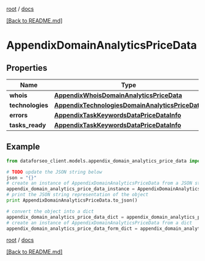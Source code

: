 [root](./../ "root") / [docs](./ "docs")

[[Back to README.md]](./../README.md "[Back to README.md]")

# AppendixDomainAnalyticsPriceData

## Properties

Name | Type | Description | Notes
------------ | ------------- | ------------- | -------------
**whois** | [**AppendixWhoisDomainAnalyticsPriceData**](AppendixWhoisDomainAnalyticsPriceData.md) |  | [optional]
**technologies** | [**AppendixTechnologiesDomainAnalyticsPriceData**](AppendixTechnologiesDomainAnalyticsPriceData.md) |  | [optional]
**errors** | [**AppendixTaskKeywordsDataPriceDataInfo**](AppendixTaskKeywordsDataPriceDataInfo.md) |  | [optional]
**tasks_ready** | [**AppendixTaskKeywordsDataPriceDataInfo**](AppendixTaskKeywordsDataPriceDataInfo.md) |  | [optional]

## Example

```python
from dataforseo_client.models.appendix_domain_analytics_price_data import AppendixDomainAnalyticsPriceData

# TODO update the JSON string below
json = "{}"
# create an instance of AppendixDomainAnalyticsPriceData from a JSON string
appendix_domain_analytics_price_data_instance = AppendixDomainAnalyticsPriceData.from_json(json)
# print the JSON string representation of the object
print AppendixDomainAnalyticsPriceData.to_json()

# convert the object into a dict
appendix_domain_analytics_price_data_dict = appendix_domain_analytics_price_data_instance.to_dict()
# create an instance of AppendixDomainAnalyticsPriceData from a dict
appendix_domain_analytics_price_data_form_dict = appendix_domain_analytics_price_data.from_dict(appendix_domain_analytics_price_data_dict)
```

  

[root](./../ "root") / [docs](./ "docs")

[[Back to README.md]](./../README.md "[Back to README.md]")